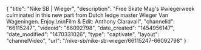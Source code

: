 {
    "title": "Nike SB | Wieger",
    "description": "Free Skate Mag's #wiegerweek culminated in this new part from Dutch ledge master Wieger Van Wageningen. Enjoy.\n\nFilm & Edit: Anthony Claravall",
    "channelid": "66115247",
    "videoid": "66092798",
    "date_created": "1454956147",
    "date_modified": "1470331026",
    "type": "captivate",
    "layout": "channelVideo",
    "url": "\/nike-sb\/nike-sb-wieger\/66115247-66092798"
}